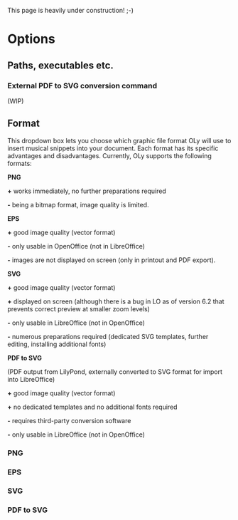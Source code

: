 This page is heavily under construction!  ;-)

# Options

## Paths, executables etc.

### External PDF to SVG conversion command

(WIP)

## Format

This dropdown box lets you choose which graphic file format OLy will use to insert musical snippets into your document. 
Each format has its specific advantages and disadvantages. 
Currently, OLy supports the following formats: 

**PNG**

**+** works immediately, no further preparations required

**-**  being a bitmap format, image quality is limited. 

**EPS**

**+** good image quality (vector format)

**-**  only usable in OpenOffice (not in LibreOffice)

**-**  images are not displayed on screen (only in printout and PDF export).

**SVG**

**+** good image quality (vector format)

**+** displayed on screen (although there is a bug in LO as of version 6.2 that prevents correct preview at smaller zoom levels)

**-**  only usable in LibreOffice (not in OpenOffice)

**-**  numerous preparations required (dedicated SVG templates, further editing, installing additional fonts)

**PDF to SVG**

(PDF output from LilyPond, externally converted to SVG format for import into LibreOffice)

**+** good image quality (vector format)

**+** no dedicated templates and no additional fonts required

**-**  requires third-party conversion software

**-**  only usable in LibreOffice (not in OpenOffice)

### PNG

### EPS

### SVG

### PDF to SVG


